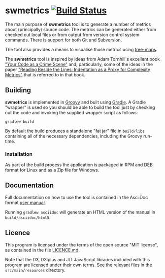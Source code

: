 # swmetrics [![Build Status](https://travis-ci.com/BT-OpenSource/bt-sw-metrics.svg?branch=master)](https://travis-ci.com/BT-OpenSource/bt-sw-metrics)

The main purpose of **swmetrics** tool is to generate a number of metrics
about (principally) source code. The metrics can be generated either
from checked out local files or from output from version control system
commands. There is support for both Git and Subversion.

The tool also provides a means to visualise those metrics using
[tree-maps](https://en.wikipedia.org/wiki/Treemapping).

The **swmetrics** tool is inspired by ideas from Adam Tornhill's
excellent book ["Your Code as a Crime Scene"](https://pragprog.com/book/atcrime/your-code-as-a-crime-scene)
and, particularly, some of the ideas in the paper
["Reading Beside the Lines: Indentation as a Proxy for Complexity Metrics"](http://ieeexplore.ieee.org/document/4556125/)
that is referred to in that book.

## Building

**swmetrics** is implemented in [Groovy](http://groovy-lang.org) and
built using [Gradle](http://gradle.org). A Gradle "wrapper" is used so
you should be able to build the tool just by checking out the code
and invoking the supplied wrapper script as follows:

    gradlew build

By default the build produces a standalone "fat jar" file in `build/libs`
containing all of the necessary dependencies, including the Groovy run-time.

### Installation

As part of the build process the application is packaged in RPM and
DEB format for Linux and as a Zip file for Windows.

## Documentation

Full documentation on how to use the tool is contained in the
AsciiDoc format [user manual](src/docs/asciidoc/MANUAL.adoc).

Running `gradlew asciidoc` will generate an HTML version of the manual
in `build/asciidoc/html5`.

## Licence

This program is licensed under the terms of the open source "MIT license", as
contained in the file [LICENCE.md](LICENCE.md).

Note that the D3, D3lplus and JIT JavaScript libraries included with this
program are licensed under their own terms. See the relevant files in the
`src/main/resources` directory.
